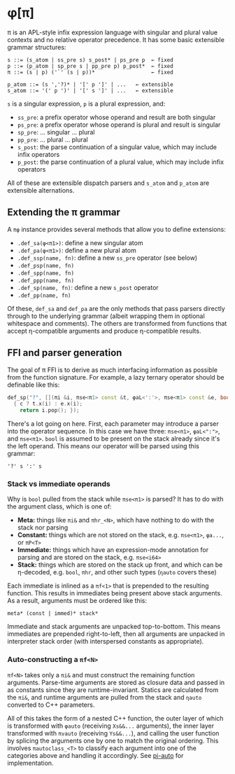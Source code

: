 # φ[π]
π is an APL-style infix expression language with singular and plural value contexts and no relative operator precedence. It has some basic extensible grammar structures:

```
s ::= (s_atom | ss_pre s) s_post* | ps_pre p  ← fixed
p ::= (p_atom | sp_pre s | pp_pre p) p_post*  ← fixed
π ::= (s | p) ('`' (s | p))*                  ← fixed

p_atom ::= (s ','?)* | '[' p ']' | ...   ← extensible
s_atom ::= '(' p ')' | '[' s ']' | ...   ← extensible
```

`s` is a singular expression, `p` is a plural expression, and:

+ `ss_pre`: a prefix operator whose operand and result are both singular
+ `ps_pre`: a prefix operator whose operand is plural and result is singular
+ `sp_pre`: ... singular ... plural
+ `pp_pre`: ... plural ... plural
+ `s_post`: the parse continuation of a singular value, which may include infix operators
+ `p_post`: the parse continuation of a plural value, which may include infix operators

All of these are extensible dispatch parsers and `s_atom` and `p_atom` are extensible alternations.


## Extending the π grammar
A `πφ` instance provides several methods that allow you to define extensions:

+ `.def_sa(φ<π1>)`: define a new singular atom
+ `.def_pa(φ<π1>)`: define a new plural atom
+ `.def_ssp(name, fn)`: define a new `ss_pre` operator (see below)
+ `.def_psp(name, fn)`
+ `.def_spp(name, fn)`
+ `.def_ppp(name, fn)`
+ `.def_sp(name, fn)`: define a new `s_post` operator
+ `.def_pp(name, fn)`

Of these, `def_sa` and `def_pa` are the only methods that pass parsers directly through to the underlying grammar (albeit wrapping them in optional whitespace and comments). The others are transformed from functions that accept η-compatible arguments and produce η-compatible results.


## FFI and parser generation
The goal of π FFI is to derive as much interfacing information as possible from the function signature. For example, a lazy ternary operator should be definable like this:

```cpp
def_sp("?", [](πi &i, πse<π1> const &t, φaL<':'>, πse<π1> const &e, bool c)
  { c ? t.x(i) : e.x(i);
    return i.pop(); });
```

There's a lot going on here. First, each parameter may introduce a parser into the operator sequence. In this case we have three: `πse<π1>`, `φaL<":">`, and `πse<π1>`. `bool` is assumed to be present on the stack already since it's the left operand. This means our operator will be parsed using this grammar:

```
'?' s ':' s
```


### Stack vs immediate operands
Why is `bool` pulled from the stack while `πse<π1>` is parsed? It has to do with the argument class, which is one of:

+ **Meta:** things like `πi&` and `πhr_<N>`, which have nothing to do with the stack nor parsing
+ **Constant:** things which are not stored on the stack, e.g. `πse<π1>`, `φa...`, or `πP<T>`
+ **Immediate:** things which have an expression-mode annotation for parsing and are stored on the stack, e.g. `πse<i64>`
+ **Stack:** things which are stored on the stack up front, and which can be η-decoded, e.g. `bool`, `πhr`, and other such types (`ηauto` covers these)

Each immediate is inlined as a `πf<1>` that is prepended to the resulting function. This results in immediates being present above stack arguments. As a result, arguments must be ordered like this:

```
meta* (const | immed)* stack*
```

Immediate and stack arguments are unpacked top-to-bottom. This means immediates are prepended right-to-left, then all arguments are unpacked in interpreter stack order (with interspersed constants as appropriate).


### Auto-constructing a `πf<N>`
`πf<N>` takes only a `πi&` and must construct the remaining function arguments. Parse-time arguments are stored as closure data and passed in as constants since they are runtime-invariant. Statics are calculated from the `πi&`, and runtime arguments are pulled from the stack and `ηauto` converted to C++ parameters.

All of this takes the form of a nested C++ function, the outer layer of which is transformed with `φauto` (receiving `Xs&&...` arguments), the inner layer transformed with `πvauto` (receiving `Ys&&...`), and calling the user function by splicing the arguments one by one to match the original ordering. This involves `πautoclass_<T>` to classify each argument into one of the categories above and handling it accordingly. See [pi-auto](../tau/pi-auto.hh) for implementation.
